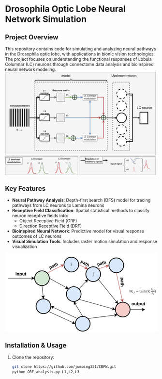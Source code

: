 # Drosophila Optic Lobe Neural Network Simulation

## Project Overview
This repository contains code for simulating and analyzing neural pathways in the Drosophila optic lobe, with applications in bionic vision technologies. The project focuses on understanding the functional responses of Lobula Columnar (LC) neurons through connectome data analysis and bioinspired neural network modeling.
![Fig1](picture/model.png)
## Key Features
- ​**Neural Pathway Analysis**: Depth-first search (DFS) model for tracing pathways from LC neurons to Lamina neurons
- ​**Receptive Field Classification**: Spatial statistical methods to classify neuron receptive fields into:
  - Object Receptive Field (ORF)
  - Direction Receptive Field (DRF)
- ​**Bioinspired Neural Network**: Predictive model for visual response outcomes of LC neurons
- ​**Visual Simulation Tools**: Includes raster motion simulation and response visualization

![Fig2](picture/network_analysis.png)

## Installation & Usage
1. Clone the repository:
   ```bash
   git clone https://github.com/jumping321/CBPW.git
   python ORF_analysis.py L1,L2,L3
